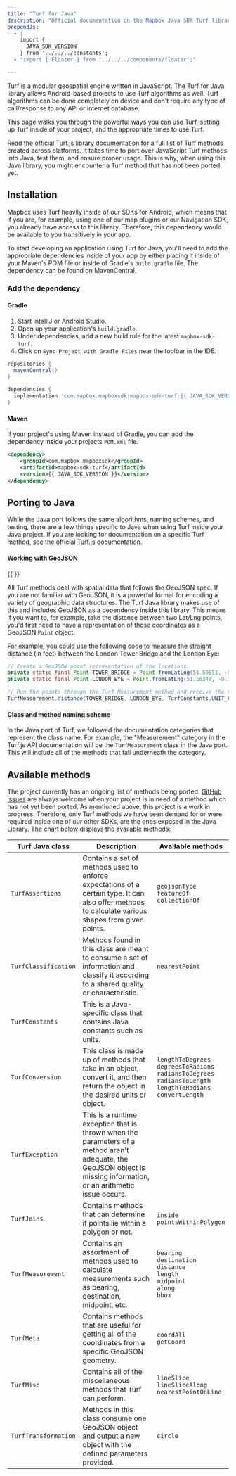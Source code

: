 ```yaml
---
title: "Turf for Java"
description: "Official documentation on the Mapbox Java SDK Turf library"
prependJs:
  - |
    import {
      JAVA_SDK_VERSION
    } from '../../../constants';
  - "import { Floater } from '../../../components/floater';"

---
```


Turf is a modular geospatial engine written in JavaScript. The Turf for Java library allows Android-based projects to use Turf algorithms as well. Turf algorithms can be done completely on device and don't require any type of call/response to any API or internet database.

This page walks you through the powerful ways you can use Turf, setting up Turf inside of your project, and the appropriate times to use Turf.

Read [the official Turf.js library documentation](http://turfjs.org/) for a full list of Turf methods created across platforms. It takes time to port over JavaScript Turf methods into Java, test them, and ensure proper usage. This is why, when using this Java library, you might encounter a Turf method that has not been ported yet.

## Installation

Mapbox uses Turf heavily inside of our SDKs for Android, which means that if you are, for example, using one of our map plugins or our Navigation SDK, you already have access to this library. Therefore, this dependency would be available to you transitively in your app.

To start developing an application using Turf for Java, you'll need to add the appropriate dependencies inside of your app by either placing it inside of your Maven's POM file or inside of Gradle's `build.gradle` file. The dependency can be found on MavenCentral.

### Add the dependency

#### Gradle

1. Start IntelliJ or Android Studio.
2. Open up your application's `build.gradle`.
4. Under dependencies, add a new build rule for the latest `mapbox-sdk-turf`.
5. Click on `Sync Project with Gradle Files` near the toolbar in the IDE.

```groovy
repositories {
  mavenCentral()
}

dependencies {
  implementation 'com.mapbox.mapboxsdk:mapbox-sdk-turf:{{ JAVA_SDK_VERSION }}'
}
```

#### Maven

If your project's using Maven instead of Gradle, you can add the dependency inside your projects `POM.xml` file.

```xml
<dependency>
    <groupId>com.mapbox.mapboxsdk</groupId>
    <artifactId>mapbox-sdk-turf</artifactId>
    <version>{{ JAVA_SDK_VERSION }}</version>
</dependency>
```

## Porting to Java

While the Java port follows the same algorithms, naming schemes, and testing, there are a few things specific to Java when using Turf inside your Java project. If you are looking for documentation on a specific Turf method, see the official [Turf.js documentation](http://turfjs.org/).

#### Working with GeoJSON

{{
  <Floater
    url="https://www.mapbox.com/help/define-geojson/"
    title="About GeoJSON"
    category="Info"
    text="Learn more about GeoJSON, the basic file format for geolocation data"
  />
}}

All Turf methods deal with spatial data that follows the GeoJSON spec. If you are not familiar with GeoJSON, it is a powerful format for encoding a variety of geographic data structures. The Turf Java library makes use of this and includes GeoJSON as a dependency inside this library. This means if you want to, for example, take the distance between two Lat/Lng points, you'd first need to have a representation of those coordinates as a GeoJSON `Point` object.

For example, you could use the following code to measure the straight distance (in feet) between the London Tower Bridge and the London Eye:

```java
// Create a GeoJSON point representation of the locations.
private static final Point TOWER_BRIDGE = Point.fromLatLng(51.50551, -0.07515);
private static final Point LONDON_EYE = Point.fromLatLng(51.50348, -0.12043);

// Run the points through the Turf Measurement method and receive the distance.
TurfMeasurement.distance(TOWER_BRIDGE, LONDON_EYE, TurfConstants.UNIT_FEET);
```

#### Class and method naming scheme

In the Java port of Turf, we followed the documentation categories that represent the class name. For example, the "Measurement" category in the Turf.js API documentation will be the `TurfMeasurement` class in the Java port. This will include all of the methods that fall underneath the category.

## Available methods

The project currently has an ongoing list of methods being ported. [GitHub issues](https://github.com/mapbox/mapbox-java/issues) are always welcome when your project is in need of a method which has not yet been ported. As mentioned above, this project is a work in progress. Therefore, only Turf methods we have seen demand for or were required inside one of our other SDKs, are the ones exposed in the Java Library. The chart below displays the available methods:

| Turf Java class | Description | Available methods |
| --- | --- | --- |
| `TurfAssertions` | Contains a set of methods used to enforce expectations of a certain type. It can also offer methods to calculate various shapes from given points. | `geojsonType` <br> `featureOf` <br> `collectionOf` |
| `TurfClassification` | Methods found in this class are meant to consume a set of information and classify it according to a shared quality or characteristic. | `nearestPoint` |
| `TurfConstants` | This is a Java-specific class that contains Java constants such as units. | |
| `TurfConversion` | This class is made up of methods that take in an object, convert it, and then return the object in the desired units or object. | `lengthToDegrees` <br> `degreesToRadians` <br> `radiansToDegrees` <br> `radiansToLength` <br> `lengthToRadians` <br> `convertLength` |
| `TurfException` | This is a runtime exception that is thrown when the parameters of a method aren't adequate, the GeoJSON object is missing information, or an arithmetic issue occurs. | |
| `TurfJoins` | Contains methods that can determine if points lie within a polygon or not. | `inside` <br> `pointsWithinPolygon`
| `TurfMeasurement` | Contains an assortment of methods used to calculate measurements such as bearing, destination, midpoint, etc. | `bearing` <br> `destination` <br> `distance` <br> `length` <br> `midpoint` <br> `along` <br> `bbox` |
| `TurfMeta` | Contains methods that are useful for getting all of the coordinates from a specific GeoJSON geometry. | `coordAll` <br> `getCoord` |
| `TurfMisc` | Contains all of the miscellaneous methods that Turf can perform. | `lineSlice`<br> `lineSliceAlong` <br> `nearestPointOnLine` |
| `TurfTransformation` | Methods in this class consume one GeoJSON object and output a new object with the defined parameters provided. | `circle` |